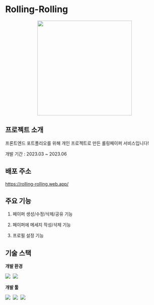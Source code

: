 # Rolling-Rolling

<p align="center">
<img src="https://github.com/Seokyung/Rolling-Rolling/assets/48540451/5e25cd7a-82fb-4d3a-9c07-84c07426b359" width="300" />
</p>

## 프로젝트 소개

프론트엔드 포트폴리오를 위해 개인 프로젝트로 만든 롤링페이퍼 서비스입니다!

개발 기간 : 2023.03 ~ 2023.06

## 배포 주소

https://rolling-rolling.web.app/

## 주요 기능

1. 페이퍼 생성/수정/삭제/공유 기능

2. 페이퍼에 메세지 작성/삭제 기능

3. 프로필 설정 기능

## 기술 스택

**개발 환경**

<img src="https://img.shields.io/badge/Visual_Studio_Code-007ACC?style=flat&logo=VisualStudioCode&logoColor=white">&nbsp;
<img src="https://img.shields.io/badge/GitHub-181717?style=flat&logo=GitHub&logoColor=white">&nbsp;

**개발 툴**

<img src="https://img.shields.io/badge/React-61DAFB?style=flat&logo=React&logoColor=white">&nbsp;
<img src="https://img.shields.io/badge/JavaScript-F7DF1E?style=flat&logo=JavaScript&logoColor=white">&nbsp;
<img src="https://img.shields.io/badge/Firebase-FFCA28?style=flat&logo=Firebase&logoColor=white">&nbsp;

